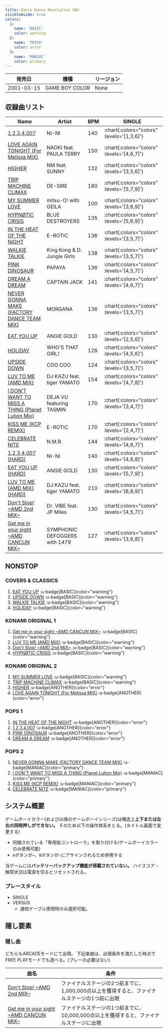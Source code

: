 ```yaml
---
title: Dance Dance Revolution GB3
visibleAside: true
colors:
  1:
    name: 'BASIC'
    color: warning
  2:
    name: 'TRICK'
    color: error
  3:
    name: 'MANIAC'
    color: primary
---
```


|発売日|機種|リージョン|
|------|----|---------|
|2001-03-15|GAME BOY COLOR|None|

## 収録曲リスト

|Name|Artist|BPM|SINGLE|
|----|------|---|------|
|[1,2,3,4,007](/playstation-jp/4th/1-2-3-4-007)|NI-NI|140| :chart{:colors="colors" :levels='[1,3,6]'} |
|[LOVE AGAIN TONIGHT (For Melissa MIX)](/playstation-jp/4th/love-again-tonight)|NAOKI feat. PAULA TERRY|150| :chart{:colors="colors" :levels='[4,6,7]'} |
|[HIGHER](/playstation-jp/4th/higher)|NM feat. SUNNY|132| :chart{:colors="colors" :levels='[3,5,6]'} |
|[TRIP MACHINE CLIMAX](/playstation-jp/4th/trip-machine-climax)|DE-SIRE|180| :chart{:colors="colors" :levels='[5,7,9]'} |
|[MY SUMMER LOVE](/playstation-jp/4th/my-summer-love)|mitsu-O! with GEILA|100| :chart{:colors="colors" :levels='[3,6,9]'} |
|[HYPNØTIC CRISIS](/playstation-jp/4th/hypnotic-crisis)|BLUE DESTROYERS|135| :chart{:colors="colors" :levels='[5,6,9]'} |
|[IN THE HEAT OF THE NIGHT](/playstation-jp/4th/in-the-heat-of-the-night)|E-ROTIC|136| :chart{:colors="colors" :levels='[3,5,7]'} |
|[WALKIE TALKIE](/playstation-jp/4th/walkie-talkie)|King Kong & D. Jungle Girls|138| :chart{:colors="colors" :levels='[3,5,7]'} |
|[PINK DINOSAUR](/playstation-jp/4th/pink-dinosaur)|PAPAYA|136| :chart{:colors="colors" :levels='[4,5,7]'} |
|[DREAM A DREAM](/playstation-jp/4th/dream-a-dream)|CAPTAIN JACK|141| :chart{:colors="colors" :levels='[4,6,7]'} |
|[NEVER GONNA MAKE (FACTORY DANCE TEAM MIX)](/playstation-jp/4th/never-gonna-make)|MORGANA|136| :chart{:colors="colors" :levels='[3,5,7]'} |
|[EAT YOU UP](/playstation-jp/4th/eat-you-up)|ANGIE GOLD|130| :chart{:colors="colors" :levels='[2,5,6]'} |
|[HOLIDAY](/playstation-jp/3rd/holiday)|WHO'S THAT GIRL!|128| :chart{:colors="colors" :levels='[4,5,6]'} |
|[UPSIDE DOWN](/playstation-jp/3rd/upside-down)|COO COO|124| :chart{:colors="colors" :levels='[3,5,7]'} |
|[LUV TO ME (AMD MIX)](/playstation-jp/3rd/luv-to-me-amd)|DJ KAZU feat. tiger YAMATO|154| :chart{:colors="colors" :levels='[4,7,8]'} |
|[I DON'T WANT TO MISS A THING (Planet Lution Mix)](/gameboy/gb3/i-dont-want-to-miss-a-thing)|DEJA VU featuring TASMIN|170| :chart{:colors="colors" :levels='[3,4,7]'} |
|[KISS ME (KCP REMIX)](/gameboy/gb3/kiss-me)|E-ROTIC|170| :chart{:colors="colors" :levels='[2,4,7]'} |
|[CELEBRATE NITE](/playstation-jp/tkd/celebrate-nite)|N.M.R.|144| :chart{:colors="colors" :levels='[4,6,7]'} |
|[1,2,3,4,007 (HARD)](/playstation-jp/4th/1-2-3-4-007)|NI-NI|140| :chart{:colors="colors" :levels='[4,6,8]'} |
|[EAT YOU UP (HARD)](/playstation-jp/4th/eat-you-up)|ANGIE GOLD|130| :chart{:colors="colors" :levels='[5,7,9]'} |
|[LUV TO ME (AMD MIX) (HARD)](/gameboy/gb3/luv-to-me-amd-hard)|DJ KAZU feat. tiger YAMATO|210| :chart{:colors="colors" :levels='[6,8,9]'} |
|[Don't Stop! \~AMD 2nd MIX\~](/playstation-jp/4th/dont-stop)|Dr. VIBE feat. JP Miles|130| :chart{:colors="colors" :levels='[4,5,7]'} |
|[Get me in your sight \~AMD CANCUN MIX\~](/playstation-jp/4th/get-me-in-your-sight)|SYMPHONIC DEFOGGERS with 1479|127| :chart{:colors="colors" :levels='[3,6,8]'} |

## NONSTOP

### COVERS & CLASSICS

1. [EAT YOU UP](/playstation-jp/4th/eat-you-up) :u-badge[BASIC]{color="warning"}
1. [UPSIDE DOWN](/playstation-jp/3rd/upside-down) :u-badge[BASIC]{color="warning"}
1. [WALKIE TALKIE](/playstation-jp/4th/walkie-talkie) :u-badge[BASIC]{color="warning"}
1. [HOLIDAY](/playstation-jp/3rd/holiday) :u-badge[BASIC]{color="warning"}

### KONAMI ORIGINAL 1

1. [Get me in your sight \~AMD CANCUN MIX\~](/playstation-jp/4th/get-me-in-your-sight) :u-badge[BASIC]{color="warning"}
1. [LUV TO ME (AMD MIX)](/playstation-jp/3rd/luv-to-me-amd) :u-badge[BASIC]{color="warning"}
1. [Don't Stop! \~AMD 2nd MIX\~](/playstation-jp/4th/dont-stop) :u-badge[BASIC]{color="warning"}
1. [HYPNØTIC CRISIS](/playstation-jp/4th/hypnotic-crisis) :u-badge[BASIC]{color="warning"}

### KONAMI ORIGINAL 2

1. [MY SUMMER LOVE](/playstation-jp/4th/my-summer-love) :u-badge[BASIC]{color="warning"}
1. [TRIP MACHINE CLIMAX](/playstation-jp/4th/trip-machine-climax) :u-badge[BASIC]{color="warning"}
1. [HIGHER](/playstation-jp/4th/higher) :u-badge[ANOTHER]{color="error"}
1. [LOVE AGAIN TONIGHT (For Melissa MIX)](/playstation-jp/4th/love-again-tonight) :u-badge[ANOTHER]{color="error"}

### POPS 1

1. [IN THE HEAT OF THE NIGHT](/playstation-jp/4th/in-the-heat-of-the-night) :u-badge[ANOTHER]{color="error"}
1. [1,2,3,4,007](/playstation-jp/4th/1-2-3-4-007) :u-badge[ANOTHER]{color="error"}
1. [PINK DINOSAUR](/playstation-jp/4th/pink-dinosaur) :u-badge[ANOTHER]{color="error"}
1. [DREAM A DREAM](/playstation-jp/4th/dream-a-dream) :u-badge[ANOTHER]{color="error"}

### POPS 2

1. [NEVER GONNA MAKE (FACTORY DANCE TEAM MIX)](/playstation-jp/4th/never-gonna-make) :u-badge[MANIAC]{color="primary"}
1. [I DON'T WANT TO MISS A THING (Planet Lution Mix)](/gameboy/gb3/i-dont-want-to-miss-a-thing) :u-badge[MANIAC]{color="primary"}
1. [KISS ME (KCP REMIX)](/gameboy/gb3/kiss-me) :u-badge[MANIAC]{color="primary"}
1. [CELEBRATE NITE](/playstation-jp/tkd/celebrate-nite) :u-badge[MANIAC]{color="primary"}

## システム概要

ゲームボーイカラー(および以降のゲームボーイシリーズ)は構造上**上下または左右の同時押しができない。**
そのため以下の操作体系をとる。(タイトル画面で変更する)

- 同梱されている「専用指コントローラ」を取り付ける(ゲームボーイカラーのみ使用可能)
- `A`ボタンが`→`、`B`ボタンが`↑`にアサインされるため併用する

当ゲームには**バッテリーバックアップ機能が搭載されていない。**
ハイスコア・解禁状況は電源を切るとリセットされる。

### プレースタイル

- SINGLE
- VERSUS
  - 通信ケーブル使用時のみ選択可能。

## 隠し要素

### 隠し曲

どちらもARCADEモードにて出現。
下記楽曲は、出現条件を満たした時点でFREE PLAYモードでも遊べる。(プレーの必要はない)

|曲名|条件|
|----|----|
|[Don't Stop! \~AMD 2nd MIX\~](/playstation-jp/4th/dont-stop)|ファイナルステージの2つ前までに、1,000,000点以上を獲得すると、ファイナルステージの1つ前に出現|
|[Get me in your sight \~AMD CANCUN MIX\~](/playstation-jp/4th/get-me-in-your-sight)|ファイナルステージの1つ前までに、10,000,000点以上を獲得すると、ファイナルステージに出現|
